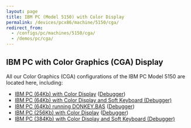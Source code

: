 ```yaml
---
layout: page
title: IBM PC (Model 5150) with Color Display
permalink: /devices/pcx86/machine/5150/cga/
redirect_from:
  - /configs/pc/machines/5150/cga/
  - /demos/pc/cga/
---
```


IBM PC with Color Graphics (CGA) Display
----------------------------------------

All our Color Graphics (CGA) configurations of the IBM PC Model 5150 are located here, including:

* [IBM PC (64Kb) with Color Display](/devices/pcx86/machine/5150/cga/64kb/) ([Debugger](/devices/pcx86/machine/5150/cga/64kb/debugger/))
* [IBM PC (64Kb) with Color Display and Soft Keyboard (Debugger)](/devices/pcx86/machine/5150/cga/64kb/softkbd/)
* [IBM PC (64Kb) running DONKEY.BAS](/devices/pcx86/machine/5150/cga/64kb/donkey/) ([Debugger](/devices/pcx86/machine/5150/cga/64kb/donkey/debugger/))
* [IBM PC (256Kb) with Color Display](/devices/pcx86/machine/5150/cga/256kb/) ([Debugger](/devices/pcx86/machine/5150/cga/256kb/debugger/))
* [IBM PC (384Kb) with Color Display and Soft Keyboard (Debugger)](/devices/pcx86/machine/5150/cga/384kb/softkbd/)
